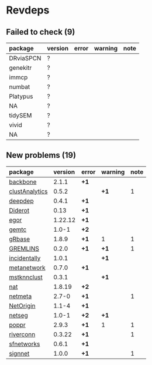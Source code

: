 # Revdeps

## Failed to check (9)

|package   |version |error |warning |note |
|:---------|:-------|:-----|:-------|:----|
|DRviaSPCN |?       |      |        |     |
|genekitr  |?       |      |        |     |
|immcp     |?       |      |        |     |
|numbat    |?       |      |        |     |
|Platypus  |?       |      |        |     |
|NA        |?       |      |        |     |
|tidySEM   |?       |      |        |     |
|vivid     |?       |      |        |     |
|NA        |?       |      |        |     |

## New problems (19)

|package        |version |error  |warning |note |
|:--------------|:-------|:------|:-------|:----|
|[backbone](problems.md#backbone)|2.1.1   |__+1__ |        |     |
|[clustAnalytics](problems.md#clustanalytics)|0.5.2   |       |__+1__  |1    |
|[deepdep](problems.md#deepdep)|0.4.1   |__+1__ |        |     |
|[Diderot](problems.md#diderot)|0.13    |__+1__ |        |     |
|[egor](problems.md#egor)|1.22.12 |__+1__ |        |     |
|[gemtc](problems.md#gemtc)|1.0-1   |__+2__ |        |     |
|[gRbase](problems.md#grbase)|1.8.9   |__+1__ |1       |1    |
|[GREMLINS](problems.md#gremlins)|0.2.0   |__+1__ |__+1__  |1    |
|[incidentally](problems.md#incidentally)|1.0.1   |       |__+1__  |     |
|[metanetwork](problems.md#metanetwork)|0.7.0   |__+1__ |        |     |
|[mstknnclust](problems.md#mstknnclust)|0.3.1   |       |__+1__  |     |
|[nat](problems.md#nat)|1.8.19  |__+2__ |        |     |
|[netmeta](problems.md#netmeta)|2.7-0   |__+1__ |        |1    |
|[NetOrigin](problems.md#netorigin)|1.1-4   |__+1__ |        |     |
|[netseg](problems.md#netseg)|1.0-1   |__+2__ |__+1__  |     |
|[poppr](problems.md#poppr)|2.9.3   |__+1__ |1       |1    |
|[riverconn](problems.md#riverconn)|0.3.22  |__+1__ |        |1    |
|[sfnetworks](problems.md#sfnetworks)|0.6.1   |__+1__ |        |     |
|[signnet](problems.md#signnet)|1.0.0   |__+1__ |        |1    |

